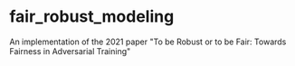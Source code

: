 # fair_robust_modeling
An implementation of the 2021 paper "To be Robust or to be Fair: Towards Fairness in Adversarial Training"
